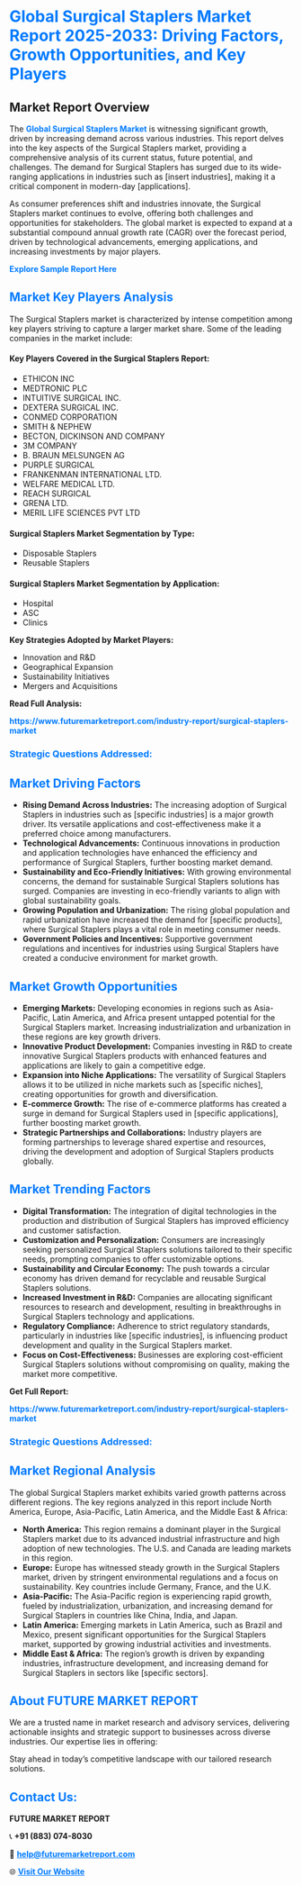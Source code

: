 <h1 style="color: #007BFF;">Global Surgical Staplers Market Report 2025-2033: Driving Factors, Growth Opportunities, and Key Players</h1>

<section id="overview">
<h2>Market Report Overview</h2>
<p>The <a href="https://www.futuremarketreport.com/industry-report/surgical-staplers-market" style="color: #007BFF; text-decoration: none;"><strong>Global Surgical Staplers Market</strong></a> is witnessing significant growth, driven by increasing demand across various industries. This report delves into the key aspects of the Surgical Staplers market, providing a comprehensive analysis of its current status, future potential, and challenges. The demand for Surgical Staplers has surged due to its wide-ranging applications in industries such as [insert industries], making it a critical component in modern-day [applications].</p>
<p>As consumer preferences shift and industries innovate, the Surgical Staplers market continues to evolve, offering both challenges and opportunities for stakeholders. The global market is expected to expand at a substantial compound annual growth rate (CAGR) over the forecast period, driven by technological advancements, emerging applications, and increasing investments by major players.</p>
</section>

<section id="overview">
<p><a href="https://www.futuremarketreport.com/request-sample/reportId=60882" style="color: #007BFF; text-decoration: none;"><strong>Explore Sample Report Here</strong></a></p>
</section>

<section id="key-players">
<h2 style="color: #007BFF;">Market Key Players Analysis</h2>
<p>The Surgical Staplers market is characterized by intense competition among key players striving to capture a larger market share. Some of the leading companies in the market include:</p>
<h4>Key Players Covered in the Surgical Staplers Report:</h4>
<ul><li>ETHICON INC</li><li>MEDTRONIC PLC</li><li>INTUITIVE SURGICAL INC.</li><li>DEXTERA SURGICAL INC.</li><li>CONMED CORPORATION</li><li>SMITH &amp; NEPHEW</li><li>BECTON, DICKINSON AND COMPANY</li><li>3M COMPANY</li><li>B. BRAUN MELSUNGEN AG</li><li>PURPLE SURGICAL</li><li>FRANKENMAN INTERNATIONAL LTD.</li><li>WELFARE MEDICAL LTD.</li><li>REACH SURGICAL</li><li>GRENA LTD.</li><li>MERIL LIFE SCIENCES PVT LTD</li></ul>
<h4>Surgical Staplers Market Segmentation by Type:</h4>
<ul><li>Disposable Staplers</li><li>Reusable Staplers</li></ul>

<h4>Surgical Staplers Market Segmentation by Application:</h4>
<ul><li>Hospital</li><li>ASC</li><li>Clinics</li></ul>
<p><strong>Key Strategies Adopted by Market Players:</strong></p>
<ul>
<li>Innovation and R&D</li>
<li>Geographical Expansion</li>
<li>Sustainability Initiatives</li>
<li>Mergers and Acquisitions</li>
</ul>
</section>

<section>
<p><strong>Read Full Analysis: </strong></p><a href="https://www.futuremarketreport.com/industry-report/surgical-staplers-market" style="color: #007BFF; text-decoration: none;"><strong>https://www.futuremarketreport.com/industry-report/surgical-staplers-market</strong></a>
<h3 style="color: #007BFF;">Strategic Questions Addressed:</h3>
</section>

<section id="driving-factors">
<h2 style="color: #007BFF;">Market Driving Factors</h2>
<ul>
<li><strong>Rising Demand Across Industries:</strong> The increasing adoption of Surgical Staplers in industries such as [specific industries] is a major growth driver. Its versatile applications and cost-effectiveness make it a preferred choice among manufacturers.</li>
<li><strong>Technological Advancements:</strong> Continuous innovations in production and application technologies have enhanced the efficiency and performance of Surgical Staplers, further boosting market demand.</li>
<li><strong>Sustainability and Eco-Friendly Initiatives:</strong> With growing environmental concerns, the demand for sustainable Surgical Staplers solutions has surged. Companies are investing in eco-friendly variants to align with global sustainability goals.</li>
<li><strong>Growing Population and Urbanization:</strong> The rising global population and rapid urbanization have increased the demand for [specific products], where Surgical Staplers plays a vital role in meeting consumer needs.</li>
<li><strong>Government Policies and Incentives:</strong> Supportive government regulations and incentives for industries using Surgical Staplers have created a conducive environment for market growth.</li>
</ul>
</section>

<section id="growth-opportunities">
<h2 style="color: #007BFF;">Market Growth Opportunities</h2>
<ul>
<li><strong>Emerging Markets:</strong> Developing economies in regions such as Asia-Pacific, Latin America, and Africa present untapped potential for the Surgical Staplers market. Increasing industrialization and urbanization in these regions are key growth drivers.</li>
<li><strong>Innovative Product Development:</strong> Companies investing in R&D to create innovative Surgical Staplers products with enhanced features and applications are likely to gain a competitive edge.</li>
<li><strong>Expansion into Niche Applications:</strong> The versatility of Surgical Staplers allows it to be utilized in niche markets such as [specific niches], creating opportunities for growth and diversification.</li>
<li><strong>E-commerce Growth:</strong> The rise of e-commerce platforms has created a surge in demand for Surgical Staplers used in [specific applications], further boosting market growth.</li>
<li><strong>Strategic Partnerships and Collaborations:</strong> Industry players are forming partnerships to leverage shared expertise and resources, driving the development and adoption of Surgical Staplers products globally.</li>
</ul>
</section>

<section id="trending-factors">
<h2 style="color: #007BFF;">Market Trending Factors</h2>
<ul>
<li><strong>Digital Transformation:</strong> The integration of digital technologies in the production and distribution of Surgical Staplers has improved efficiency and customer satisfaction.</li>
<li><strong>Customization and Personalization:</strong> Consumers are increasingly seeking personalized Surgical Staplers solutions tailored to their specific needs, prompting companies to offer customizable options.</li>
<li><strong>Sustainability and Circular Economy:</strong> The push towards a circular economy has driven demand for recyclable and reusable Surgical Staplers solutions.</li>
<li><strong>Increased Investment in R&D:</strong> Companies are allocating significant resources to research and development, resulting in breakthroughs in Surgical Staplers technology and applications.</li>
<li><strong>Regulatory Compliance:</strong> Adherence to strict regulatory standards, particularly in industries like [specific industries], is influencing product development and quality in the Surgical Staplers market.</li>
<li><strong>Focus on Cost-Effectiveness:</strong> Businesses are exploring cost-efficient Surgical Staplers solutions without compromising on quality, making the market more competitive.</li>
</ul>
</section>

<section>
<p><strong>Get Full Report: </strong></p><a href="https://www.futuremarketreport.com/industry-report/surgical-staplers-market" style="color: #007BFF; text-decoration: none;"><strong>https://www.futuremarketreport.com/industry-report/surgical-staplers-market</strong></a>
<h3 style="color: #007BFF;">Strategic Questions Addressed:</h3>
</section>


<section id="regional-analysis">
<h2 style="color: #007BFF;">Market Regional Analysis</h2>
<p>The global Surgical Staplers market exhibits varied growth patterns across different regions. The key regions analyzed in this report include North America, Europe, Asia-Pacific, Latin America, and the Middle East & Africa:</p>
<ul>
<li><strong>North America:</strong> This region remains a dominant player in the Surgical Staplers market due to its advanced industrial infrastructure and high adoption of new technologies. The U.S. and Canada are leading markets in this region.</li>
<li><strong>Europe:</strong> Europe has witnessed steady growth in the Surgical Staplers market, driven by stringent environmental regulations and a focus on sustainability. Key countries include Germany, France, and the U.K.</li>
<li><strong>Asia-Pacific:</strong> The Asia-Pacific region is experiencing rapid growth, fueled by industrialization, urbanization, and increasing demand for Surgical Staplers in countries like China, India, and Japan.</li>
<li><strong>Latin America:</strong> Emerging markets in Latin America, such as Brazil and Mexico, present significant opportunities for the Surgical Staplers market, supported by growing industrial activities and investments.</li>
<li><strong>Middle East & Africa:</strong> The region’s growth is driven by expanding industries, infrastructure development, and increasing demand for Surgical Staplers in sectors like [specific sectors].</li>
</ul>
</section>

<footer>
<h2 style="color: #007BFF;">About FUTURE MARKET REPORT</h2>
<p>We are a trusted name in market research and advisory services, delivering actionable insights and strategic support to businesses across diverse industries. Our expertise lies in offering:</p>

<p>Stay ahead in today’s competitive landscape with our tailored research solutions.</p>

<h2 style="color: #007BFF;">Contact Us:</h2>
<p><strong>FUTURE MARKET REPORT</strong></p>
<p>📞 <strong>+91 (883) 074-8030</strong></p>
<p>📧 <strong><a href="mailto:help@futuremarketreport.com" style="color: #007BFF;">help@futuremarketreport.com</a></strong></p>
<p>🌐 <strong><a href="https://www.futuremarketreport.com/" style="color: #007BFF;">Visit Our Website</a></strong></p>
</footer>